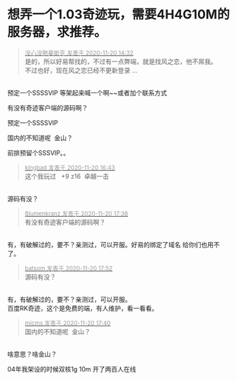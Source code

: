 # 想弄一个1.03奇迹玩，需要4H4G10M的服务器，求推荐。


<div class="quote"><blockquote><font size="2"><a href="https://www.hostloc.com/forum.php?mod=redirect&amp;goto=findpost&amp;pid=9486374&amp;ptid=769071" target="_blank"><font color="#999999">没心没肺曼斯克 发表于 2020-11-20 14:32</font></a></font><br />
是的，所以好易帮找的，不过有一点弊端，就是找风之恋，他不屌我。<br />
不过也好，现在风之恋已经不更新登录 ...</blockquote></div><br />
预定一个SSSSVIP 等架起来喊一个啊~~或者加个联系方式

有没有奇迹客户端的源码啊？

预定一个SSSSVIP 

国内的不知道呢&nbsp;&nbsp;金山？<img id="aimg_IW1jc" onclick="zoom(this, this.src, 0, 0, 0)" class="zoom" src="https://cdn.jsdelivr.net/gh/hishis/forum-master/public/images/patch.gif" onmouseover="img_onmouseoverfunc(this)" onload="thumbImg(this)" border="0" alt="" />

前排预留个SSSVIP。。<br />


<div class="quote"><blockquote><font size="2"><a href="https://www.hostloc.com/forum.php?mod=redirect&amp;goto=findpost&amp;pid=9487147&amp;ptid=769071" target="_blank"><font color="#999999">kingbad 发表于 2020-11-20 16:43</font></a></font><br />
这个我玩过&nbsp; &nbsp;+9 z16&nbsp;&nbsp;卓越一击</blockquote></div><br />
源码有没？

<div class="quote"><blockquote><font size="2"><a href="https://www.hostloc.com/forum.php?mod=redirect&amp;goto=findpost&amp;pid=9487621&amp;ptid=769071" target="_blank"><font color="#999999">Blumenkranz 发表于 2020-11-20 17:38</font></a></font><br />
有没有奇迹客户端的源码啊？</blockquote></div><br />
有，有破解过的，要不？亲测过，可以开服。好易的绑定了域名 给你们也用不了。

<div class="quote"><blockquote><font size="2"><a href="https://www.hostloc.com/forum.php?mod=redirect&amp;goto=findpost&amp;pid=9487777&amp;ptid=769071" target="_blank"><font color="#999999">batsom 发表于 2020-11-20 17:52</font></a></font><br />
源码有没？</blockquote></div><br />
有，有破解过的，要不？亲测过，可以开服。<br />
百度RK奇迹，这个是免费的端，有人维护，看一看看。

<div class="quote"><blockquote><font size="2"><a href="https://www.hostloc.com/forum.php?mod=redirect&amp;goto=findpost&amp;pid=9487647&amp;ptid=769071" target="_blank"><font color="#999999">micms 发表于 2020-11-20 17:40</font></a></font><br />
国内的不知道呢&nbsp;&nbsp;金山？</blockquote></div><br />
啥意思？啥金山？

04年我架设的时候双核1g 10m 开了两百人在线
